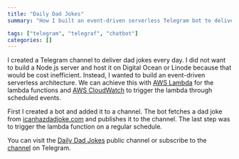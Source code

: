```yaml
---
title: "Daily Dad Jokes"
summary: "How I built an event-driven serverless Telegram bot to deliver dad jokes to you daily"

tags: ["telegram", "telegraf", "chatbot"]
categories: []
---
```


I created a Telegram channel to deliver dad jokes every day. I did not want to build a Node.js server and host it on Digital Ocean or Linode because that would be cost inefficient. Instead, I wanted to build an event-driven serverless architecture. We can achieve this with [AWS Lambda](https://aws.amazon.com/lambda/) for the lambda functions and [AWS CloudWatch](https://aws.amazon.com/cloudwatch/) to trigger the lambda through scheduled events.

First I created a bot and added it to a channel. The bot fetches a dad joke from [icanhazdadjoke.com](https://icanhazdadjoke.com/api) and publishes it to the channel. The last step was to trigger the lambda function on a regular schedule.

You can visit the [Daily Dad Jokes](https://t.me/s/DailyDadJokes) public channel or subscribe to the [channel](https://t.me/DailyDadJokes) on Telegram. 
